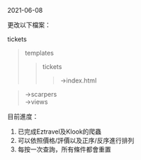 2021-06-08

更改以下檔案：

tickets  
>templates  
>>tickets  
>>>→index.html 
 
>→scarpers  
→views 


目前進度：
1. 已完成Eztravel及Klook的爬蟲
2. 可以依照價格/評價以及正序/反序進行排列
3. 每按一次查詢，所有條件都會重置
